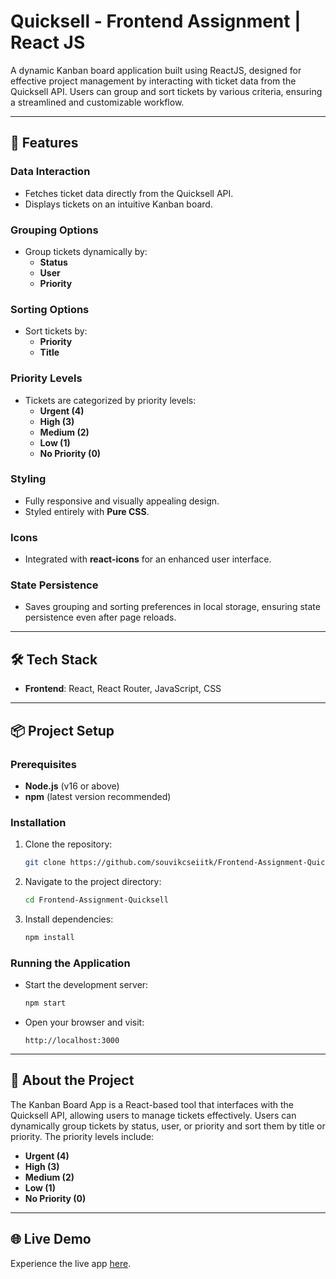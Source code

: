 
# Quicksell - Frontend Assignment | React JS 

A dynamic Kanban board application built using ReactJS, designed for effective project management by interacting with ticket data from the Quicksell API. Users can group and sort tickets by various criteria, ensuring a streamlined and customizable workflow.

---

## 🚀 Features

### Data Interaction
- Fetches ticket data directly from the Quicksell API.
- Displays tickets on an intuitive Kanban board.

### Grouping Options
- Group tickets dynamically by:
  - **Status**
  - **User**
  - **Priority**

### Sorting Options
- Sort tickets by:
  - **Priority**
  - **Title**

### Priority Levels
- Tickets are categorized by priority levels:
  - **Urgent (4)**
  - **High (3)**
  - **Medium (2)**
  - **Low (1)**
  - **No Priority (0)**

### Styling
- Fully responsive and visually appealing design.
- Styled entirely with **Pure CSS**.

### Icons
- Integrated with **react-icons** for an enhanced user interface.

### State Persistence
- Saves grouping and sorting preferences in local storage, ensuring state persistence even after page reloads.

---

## 🛠️ Tech Stack

- **Frontend**: React, React Router, JavaScript, CSS

---

## 📦 Project Setup

### Prerequisites
- **Node.js** (v16 or above)
- **npm** (latest version recommended)

### Installation

1. Clone the repository:
   ```bash
   git clone https://github.com/souvikcseiitk/Frontend-Assignment-Quicksell
   ```
2. Navigate to the project directory:
   ```bash
   cd Frontend-Assignment-Quicksell
   ```
3. Install dependencies:
   ```bash
   npm install
   ```

### Running the Application

- Start the development server:
  ```bash
  npm start
  ```
- Open your browser and visit:
  ```
  http://localhost:3000
  ```

---

## 📖 About the Project

The Kanban Board App is a React-based tool that interfaces with the Quicksell API, allowing users to manage tickets effectively. Users can dynamically group tickets by status, user, or priority and sort them by title or priority. The priority levels include:
- **Urgent (4)**
- **High (3)**
- **Medium (2)**
- **Low (1)**
- **No Priority (0)**

---

## 🌐 Live Demo

Experience the live app [here](#).
